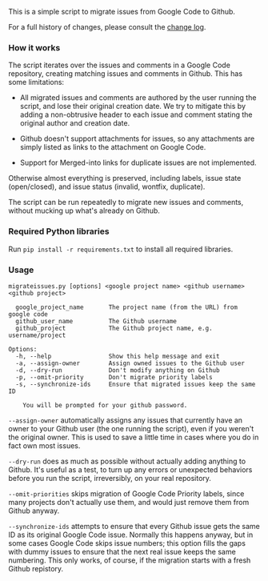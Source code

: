 This is a simple script to migrate issues from Google Code to Github.

For a full history of changes, please
consult the [change log](https://github.com/arthur-debert/google-code-issues-migrator/blob/master/CHANGES.md).

### How it works ###

The script iterates over the issues and comments in a Google Code repository,
creating matching issues and comments in Github. This has some limitations:

 - All migrated issues and comments are authored by the user running the
   script, and lose their original creation date. We try to mitigate this by
   adding a non-obtrusive header to each issue and comment stating the original
   author and creation date.

 - Github doesn't support attachments for issues, so any attachments are simply
   listed as links to the attachment on Google Code.

 - Support for Merged-into links for duplicate issues are not implemented.

Otherwise almost everything is preserved, including labels, issue state
(open/closed), and issue status (invalid, wontfix, duplicate).

The script can be run repeatedly to migrate new issues and comments, without
mucking up what's already on Github.

### Required Python libraries ###

Run `pip install -r requirements.txt` to install all required libraries.

### Usage ###

    migrateissues.py [options] <google project name> <github username> <github project>

      google_project_name       The project name (from the URL) from google code
      github_user_name          The Github username
      github_project            The Github project name, e.g. username/project

    Options:
      -h, --help                Show this help message and exit
      -a, --assign-owner        Assign owned issues to the Github user
      -d, --dry-run             Don't modify anything on Github
      -p, --omit-priority       Don't migrate priority labels
      -s, --synchronize-ids     Ensure that migrated issues keep the same ID

        You will be prompted for your github password.

`--assign-owner` automatically assigns any issues that currently have an owner
to your Github user (the one running the script), even if you weren't the
original owner. This is used to save a little time in cases where you do in
fact own most issues.

`--dry-run` does as much as possible without actually adding anything to
Github. It's useful as a test, to turn up any errors or unexpected behaviors
before you run the script, irreversibly, on your real repository.

`--omit-priorities` skips migration of Google Code Priority labels, since many
projects don't actually use them, and would just remove them from Github
anyway.

`--synchronize-ids` attempts to ensure that every Github issue gets the same ID
as its original Google Code issue. Normally this happens anyway, but in some
cases Google Code skips issue numbers; this option fills the gaps with dummy
issues to ensure that the next real issue keeps the same numbering. This only
works, of course, if the migration starts with a fresh Github repistory.
